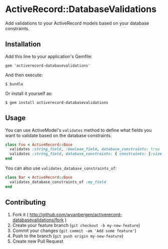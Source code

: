 # ActiveRecord::DatabaseValidations

Add validations to your ActiveRecord models based on your database constraints.

## Installation

Add this line to your application's Gemfile:

    gem 'activerecord-databasevalidations'

And then execute:

    $ bundle

Or install it yourself as:

    $ gem install activerecord-databasevalidations

## Usage

You can use ActiveModel's `validates` method to define what fields you want
to validate based on the database constraints.

``` ruby
class Foo < ActiveRecord::Base
  validates :string_field, :boolean_field, database_constraints: true
  validates :string_field, database_constraints: { constraints: [:size, :not_null] }
end
```

You can also use `validates_database_constraints_of`:

``` ruby
class Bar < ActiveRecord::Base
  validates_database_constraints_of :my_field
end
```

## Contributing

1. Fork it ( http://github.com/wvanbergen/activerecord-databasevalidations/fork )
2. Create your feature branch (`git checkout -b my-new-feature`)
3. Commit your changes (`git commit -am 'Add some feature'`)
4. Push to the branch (`git push origin my-new-feature`)
5. Create new Pull Request
